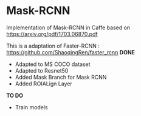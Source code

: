 # Mask-RCNN
Implementation of Mask-RCNN in Caffe based on https://arxiv.org/pdf/1703.06870.pdf

This is a adaptation of Faster-RCNN : https://github.com/ShaoqingRen/faster_rcnn
**DONE**
 - Adapted to MS COCO dataset
 - Adapted to Resnet50
 - Added Mask Branch for Mask RCNN
 - Added ROIALign Layer

**TO DO**
 - Train models 
